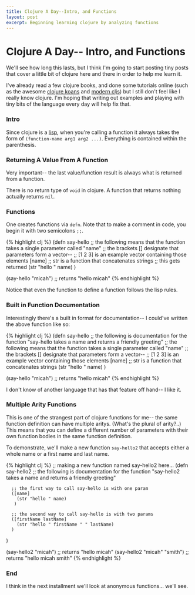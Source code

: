 ```yaml
---
title: Clojure A Day--Intro, and Functions
layout: post
excerpt: Beginning learning clojure by analyzing functions
---
```


# Clojure A Day-- Intro, and Functions

We'll see how long this lasts, but I think I'm going to start posting tiny posts that cover a little bit of clojure here and there in order to help me learn it.

I've already read a few clojure books, and done some tutorials online (such as the awesome [clojure koans](http://clojurekoans.com/) and [modern cljs](https://github.com/magomimmo/modern-cljs)) but I still don't feel like I really know clojure. I'm hoping that writing out examples and playing with tiny bits of the language every day will help fix that.

### Intro

Since clojure is a [lisp](http://www.cs.kau.se/cs/education/courses/dvgc01/lectures/Lisp2.pdf), when you're calling a function it always takes the form of `(function-name arg1 arg2 ...)`. Everything is contained within the parenthesis. 



### Returning A Value From A Function

Very important-- the last value/function result is always what is returned from a function.

There is no return type of `void` in clojure. A function that returns nothing actually returns `nil`.



### Functions

One creates functions via `defn`. Note that to make a comment in code, you begin it with two semicolons `;;`.

{% highlight clj %}
(defn say-hello
  ;; the following means that the function takes a single parameter called "name"
  ;; the brackets [] designate that parameters form a vector--
  ;;    [1 2 3] is an example vector containing those elements
  [name]
    ;; str is a function that concatenates strings
    ;; this gets returned
    (str "hello " name)
  )

(say-hello "micah") ;; returns "hello micah"
{% endhighlight %}

Notice that even the function to define a function follows the lisp rules.

### Built in Function Documentation

Interestingly there's a built in format for documentation-- I could've written the above function like so:

{% highlight clj %}
(defn say-hello
  ;; the following is documentation for the function
  "say-hello takes a name and returns a friendly greeting"
  ;; the following means that the function takes a single parameter called "name"
  ;; the brackets [] designate that parameters form a vector--
  ;;    [1 2 3] is an example vector containing those elements
  [name]
    ;; str is a function that concatenates strings
    (str "hello " name)
  )

(say-hello "micah") ;; returns "hello micah"
{% endhighlight %}

I don't know of another language that has that feature off hand-- I like it. 




### Multiple Arity Functions

This is one of the strangest part of clojure functions for me-- the same function definition can have multiple aritys. (What's the plural of arity?..) This means that you can define a different number of parameters with their own function bodies in the same function definition. 

To demonstrate, we'll make a new function `say-hello2` that accepts either a whole name or a first name and last name.

{% highlight clj  %}
;; making a new function named say-hello2 here...
(defn say-hello2
  ;; the following is documentation for the function
  "say-hello2 takes a name and returns a friendly greeting"
  
	  ;; the first way to call say-hello is with one param
	  ([name]
	    (str "hello " name)
	   )
  
	  ;; the second way to call say-hello is with two params
	  ([firstName lastName]
	    (str "hello " firstName " " lastName)
	  )
  )

(say-hello2 "micah") ;; returns "hello micah"
(say-hello2 "micah" "smith") ;; returns "hello micah smith"
{% endhighlight %}




### End

I think in the next installment we'll look at anonymous functions... we'll see.